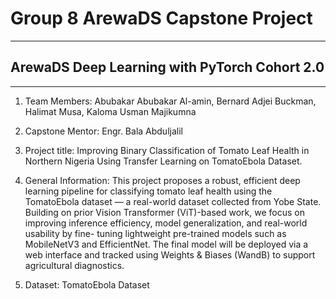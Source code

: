 
# Group 8 ArewaDS Capstone Project
------------------------------------------------------------------------------------ 
## ArewaDS Deep Learning with PyTorch Cohort 2.0
------------------------------------------------------------------------------------

1. Team Members: Abubakar Abubakar Al-amin, Bernard Adjei Buckman, Halimat Musa, Kaloma Usman Majikumna 

2. Capstone Mentor: Engr. Bala Abduljalil

3. Project title: Improving Binary Classification of Tomato Leaf Health in Northern Nigeria Using Transfer Learning on TomatoEbola Dataset. 

4. General Information: 
This project proposes a robust, efficient deep learning pipeline for classifying tomato leaf health using the TomatoEbola dataset — a real-world dataset collected from Yobe State. Building on prior Vision Transformer (ViT)-based work, we focus on improving inference efficiency, model generalization, and real-world usability by fine- tuning lightweight pre-trained models such as MobileNetV3 and EfficientNet. The final model will be deployed via a web interface and tracked using Weights & Biases (WandB) to support agricultural diagnostics.

5. Dataset: 
TomatoEbola Dataset




